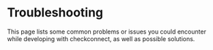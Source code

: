 # Troubleshooting

This page lists some common problems or issues you could encounter while developing with checkconnect, as well as possible solutions.
